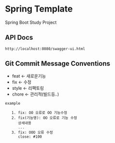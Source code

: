 # Spring Template
Spring Boot Study Project

## API Docs
```
http://localhost:8080/swagger-ui.html
```

## Git Commit Message Conventions
- feat <- 새로운기능
- fix <- 수정
- style <- 리팩토링
- chore <- 관리적(빌드등..)
```
example

   1. fix: OO 오류로 OO 기능수정
   2. fix(기능명): OO 오류로 기능 수정
      상세내용
      ...
   3. fix: OOO 오류 수정
      close: #100
```
